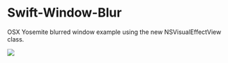Swift-Window-Blur
=================

OSX Yosemite blurred window example using the new NSVisualEffectView class.

<img src="http://www.leebrimelow.com/images/swiftblur.jpg" />
